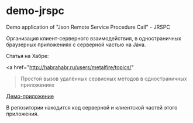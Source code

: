 demo-jrspc
==========

Demo application of "Json Remote Service Procedure Call" - JRSPC


Организация клиент-серверного взаимодействия, в одностраничных браузерных приложениях 
с серверной частью на Java.


Статья на Хабре:

<a href="http://habrahabr.ru/users/metalfire/topics/"
>Простой вызов удалённых сервисных методов в одностраничных приложениях</a>

<a href="http://94.127.68.13/jrspc/demo/application.html">Демо-приложение</a>

В репозитории находится код серверной и клиентской частей этого приложения.
